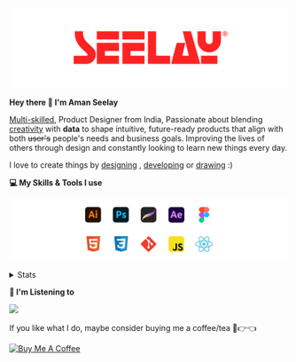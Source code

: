 [![banner](./images/seelay.svg)](https://www.seelay.in)

**Hey there 👋 I'm Aman Seelay**

[Multi-skilled](https://www.seelay.in/#skills), Product Designer from India, Passionate about blending [creativity](https://illustrations.seelay.in) with <b>data</b> to shape intuitive, future-ready products that align with both <s>user's</s> people's needs and business goals. Improving the lives of others through design and constantly looking to learn new things every day.

I love to create things by [designing](https://www.seelay.in/#work) , [developing](https://www.seelay.in/#projects) or [drawing](https://art.seelay.in) :)

**💻 My Skills & Tools I use**

[![banner](./images/skills&tools.svg)](https://www.seelay.in/about)

<details>
  <summary>Stats</summary>

---

<!--START_SECTION:waka-->
![Profile Views](http://img.shields.io/badge/Profile%20Views-2-blue)

**🐱 My GitHub Data** 

> 📦 818.4 kB Used in GitHub's Storage 
 > 
> 🏆 622 Contributions in the Year 2024
 > 
> 💼 Opted to Hire
 > 
> 📜 1 Public Repository 
 > 
> 🔑 45 Private Repository 
 > 
**I'm a Night 🦉** 

```text
🌞 Morning                337 commits         ███░░░░░░░░░░░░░░░░░░░░░░   13.78 % 
🌆 Daytime                428 commits         ████░░░░░░░░░░░░░░░░░░░░░   17.51 % 
🌃 Evening                747 commits         ████████░░░░░░░░░░░░░░░░░   30.55 % 
🌙 Night                  933 commits         ██████████░░░░░░░░░░░░░░░   38.16 % 
```
📅 **I'm Most Productive on Sunday** 

```text
Monday                   334 commits         ███░░░░░░░░░░░░░░░░░░░░░░   13.66 % 
Tuesday                  400 commits         ████░░░░░░░░░░░░░░░░░░░░░   16.36 % 
Wednesday                277 commits         ███░░░░░░░░░░░░░░░░░░░░░░   11.33 % 
Thursday                 384 commits         ████░░░░░░░░░░░░░░░░░░░░░   15.71 % 
Friday                   312 commits         ███░░░░░░░░░░░░░░░░░░░░░░   12.76 % 
Saturday                 305 commits         ███░░░░░░░░░░░░░░░░░░░░░░   12.47 % 
Sunday                   433 commits         ████░░░░░░░░░░░░░░░░░░░░░   17.71 % 
```


📊 **This Week I Spent My Time On** 

```text
🕑︎ Time Zone: Asia/Kolkata

💬 Programming Languages: 
JavaScript               21 hrs 44 mins      ████████████░░░░░░░░░░░░░   47.32 % 
Other                    20 hrs 10 mins      ███████████░░░░░░░░░░░░░░   43.91 % 
CSS                      1 hr 1 min          █░░░░░░░░░░░░░░░░░░░░░░░░   02.21 % 
JSON                     48 mins             ░░░░░░░░░░░░░░░░░░░░░░░░░   01.78 % 
TypeScript               45 mins             ░░░░░░░░░░░░░░░░░░░░░░░░░   01.66 % 

🔥 Editors: 
VS Code                  24 hrs 13 mins      █████████████░░░░░░░░░░░░   52.71 % 
Chrome                   21 hrs 11 mins      ████████████░░░░░░░░░░░░░   46.09 % 
Edge                     32 mins             ░░░░░░░░░░░░░░░░░░░░░░░░░   01.20 % 

💻 Operating System: 
Windows                  45 hrs 57 mins      █████████████████████████   100.00 % 
```

**I Mostly Code in JavaScript** 

```text
JavaScript               27 repos            ██████████████░░░░░░░░░░░   57.45 % 
TypeScript               12 repos            ██████░░░░░░░░░░░░░░░░░░░   25.53 % 
HTML                     5 repos             ███░░░░░░░░░░░░░░░░░░░░░░   10.64 % 
Java                     3 repos             ██░░░░░░░░░░░░░░░░░░░░░░░   06.38 % 
```




 Last Updated on 25/11/2024 06:49:31 UTC
<!--END_SECTION:waka-->

---

 </details>

**🎵 I'm Listening to**

<object data="https://now-play.vercel.app/api/generate?uid=7a17a86e-d6b7-43b5-8d9c-1d6dae42a779" >

  <img src="https://now-play.vercel.app/api/generate?uid=7a17a86e-d6b7-43b5-8d9c-1d6dae42a779" />

</object>

If you like what I do, maybe consider buying me a coffee/tea 🥺👉👈

<a href="https://www.buymeacoffee.com/seelay" target="_blank"><img src="https://cdn.buymeacoffee.com/buttons/v2/default-red.png" alt="Buy Me A Coffee" width="150" ></a>
